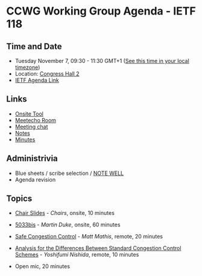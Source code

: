 # CCWG Working Group Agenda - IETF 118

## Time and Date

* Tuesday November 7, 09:30 - 11:30 GMT+1 ([See this time in your local timezone](https://www.timeanddate.com/worldclock/fixedtime.html?msg=CCWG+at+IETF+118&iso=20231107T0930&p1=204&ah=2))
* Location: [Congress Hall 2](https://datatracker.ietf.org/meeting/118/floor-plan?room=congress-hall-2)
* [IETF Agenda Link](https://datatracker.ietf.org/meeting/118/agenda/?show=ccwg)

## Links

* [Onsite Tool](https://meetings.conf.meetecho.com/onsite118/?group=ccwg&short=ccwg&item=1)
* [Meetecho Room](https://meetings.conf.meetecho.com/ietf118/?group=ccwg&short=ccwg&item=1)
* [Meeting chat](https://zulip.ietf.org/#narrow/stream/ccwg)
* [Notes](https://notes.ietf.org/notes-ietf-118-ccwg)
* [Minutes](https://datatracker.ietf.org/doc/minutes-118-ccwg/)

## Administrivia

* Blue sheets / scribe selection / [NOTE WELL](https://www.ietf.org/about/note-well.html) 
* Agenda revision

## Topics

- [Chair Slides]((https://datatracker.ietf.org/doc/url)) - _Chairs_, onsite, 10 minutes

- [5033bis](https://datatracker.ietf.org/doc/draft-ietf-ccwg-rfc5033bis/) - _Martin Duke_, onsite, 60 minutes

- [Safe Congestion Control](https://datatracker.ietf.org/doc/html/draft-mathis-ccwg-safecc) - _Matt Mathis_, remote, 20 minutes

- [Analysis for the Differences Between Standard Congestion Control Schemes](https://datatracker.ietf.org/doc/draft-nishida-ccwg-standard-cc-analysis/) - _Yoshifumi Nishida_, remote, 10 minutes

- Open mic, 20 minutes
